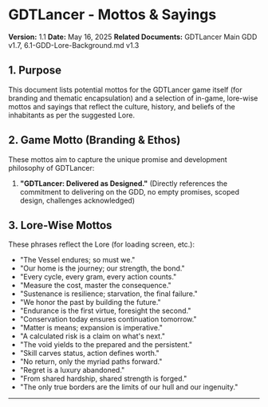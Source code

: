 # GDTLancer - Mottos & Sayings

**Version:** 1.1
**Date:** May 16, 2025
**Related Documents:** GDTLancer Main GDD v1.7, 6.1-GDD-Lore-Background.md v1.3

## 1. Purpose

This document lists potential mottos for the GDTLancer game itself (for branding and thematic encapsulation) and a selection of in-game, lore-wise mottos and sayings that reflect the culture, history, and beliefs of the inhabitants as per the suggested Lore.

## 2. Game Motto (Branding & Ethos)

These mottos aim to capture the unique promise and development philosophy of GDTLancer:

1.  **"GDTLancer: Delivered as Designed."** (Directly references the commitment to delivering on the GDD, no empty promises, scoped design, challenges acknowledged)

## 3. Lore-Wise Mottos

These phrases reflect the Lore (for loading screen, etc.):

* "The Vessel endures; so must we."
* "Our home is the journey; our strength, the bond."
* "Every cycle, every gram, every action counts."
* "Measure the cost, master the consequence."
* "Sustenance is resilience; starvation, the final failure."
* "We honor the past by building the future."
* "Endurance is the first virtue, foresight the second."
* "Conservation today ensures continuation tomorrow."
* "Matter is means; expansion is imperative."
* "A calculated risk is a claim on what's next."
* "The void yields to the prepared and the persistent."
* "Skill carves status, action defines worth."
* "No return, only the myriad paths forward."
* "Regret is a luxury abandoned."
* "From shared hardship, shared strength is forged."
* "The only true borders are the limits of our hull and our ingenuity."

---
